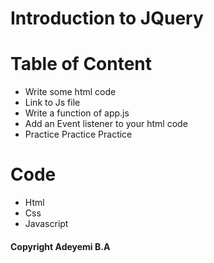 # Introduction to JQuery

# Table of Content
* Write some html code
* Link to Js file
* Write a function of app.js
* Add an Event listener to your html code
* Practice Practice Practice

# Code
* Html
* Css
* Javascript

#### Copyright Adeyemi B.A